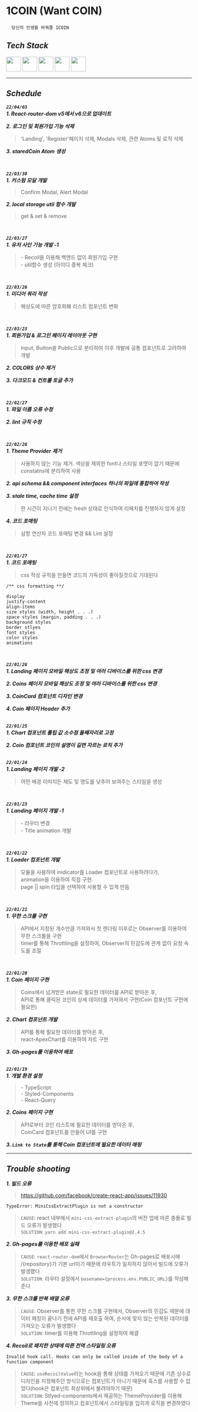 # 1COIN (Want COIN)

```
  당신의 인생을 바꿔줄 1COIN
```
## _Tech Stack_

<div>
  <img width="40" height="40" src="https://user-images.githubusercontent.com/82315118/146652190-f113fe0f-6432-481e-9c9b-b1869ddc67c7.png">
  <img width="40" height="40" src="https://user-images.githubusercontent.com/82315118/146652259-5c3b7a73-854c-40cc-bedd-f9a36f7ba664.png">
  <img width="40" height="40" src="https://user-images.githubusercontent.com/82315118/148469158-5150ccf7-c857-4fa6-90ee-4d22fc4ffd6c.png">
  <img width="40" height="40" src="https://user-images.githubusercontent.com/82315118/159604709-2324406b-7861-48fb-a455-9769ed0b1073.jpeg">
  <img width="40" height="40" src="https://user-images.githubusercontent.com/82315118/148469221-20b4777f-0cef-46ee-95d7-ac0dffa02962.png">
</div>

<hr>

## _Schedule_

**_`22/04/03`_**<br>
**_1. React-router-dom v5에서 v6으로 업데이트_**

**_2. 로그인 및 회원가입 기능 삭제_**
> 'Landing', 'Register'페이지 삭제, Modals 삭제, 관련 Atoms 및 로직 삭제

**_3. staredCoin Atom 생성_**

<br>

**_`22/03/30`_**<br>
**_1. 커스텀 모달 개발_**
> Confirm Modal, Alert Modal

**_2. local storage util 함수 개발_**
> get & set & remove

<br>

**_`22/03/27`_**<br>
**_1. 유저 사인 기능 개발 -1_**
> \- Recoil을 이용해 백엔드 없이 회원가입 구현<br>\- util함수 생성 (아이디 중복 체크)

<br>

**_`22/03/26`_**<br>
**_1. 미디어 쿼리 작성_**
> 해상도에 따른 암호화폐 리스트 컴포넌트 변화

<br>

**_`22/03/23`_**<br>
**_1. 회원가입 & 로그인 페이지 레이아웃 구현_**
> Input, Button을 Public으로 분리하여 이후 개발에 공통 컴포넌트로 고려하여 개발

**_2. COLORS 상수 제거_**

**_3. 다크모드 & 컨트롤 토글 추가_**

<br>

**_`22/02/27`_**<br>
**_1. 파일 이름 오류 수정_**

**_2. lint 규칙 수정_**

<Br>

**_`22/02/26`_**<br>
**_1. Theme Provider 제거_**

> 사용하지 않는 기능 제거. 색상을 제외한 font나 스타일 포맷이 없기 때문에 constatns에 분리하여 사용

**_2. api schema && component interfaces 하나의 파일에 통합하여 작성_**

**_3. stale time, cache time 설정_**

> 한 시간이 지나기 전에는 fresh 상태로 인식하여 리페치를 진행하지 않게 설정

**_4. 코드 포매팅_**

> 삼항 연산자 코드 포매팅 변경 && Lint 설정

<br>

**_`22/01/27`_**<br>
**_1. 코드 포매팅_**

> css 작성 규칙을 만들면 코드의 가독성이 좋아질것으로 기대된다

```
/** css formatting **/

display
justify-content
align-items
size styles (width, height . . .)
space styles (margin, padding . . .)
background styles
border stlyes
font styles
color styles
animations
```

<br>

**_`22/01/26`_**<br>
**_1. Landing 페이지 모바일 해상도 조정 및 여러 디바이스를 위한 css 변경_**

**_2. Coins 페이지 모바일 해상도 조정 및 여러 디바이스를 위한 css 변경_**

**_3. CoinCard 컴포넌트 디자인 변경_**

**_4. Coin 페이지 Header 추가_**
<br><br>

**_`22/01/25`_**<br>
**_1. Chart 컴포넌트 툴팁 값 소수점 둘째자리로 고정_**

**_2. Coin 컴포넌트 코인의 설명이 길면 자르는 로직 추가_**
<br><br>

**_`22/01/24`_**<br>
**_1. Landing 페이지 개발 -2_**

> 어떤 배경 이미지든 채도 및 명도를 낮추어 보여주는 스타일을 생성

<br>

**_`22/01/23`_**<br>
**_1. Landing 페이지 개발 -1_**

> \- 라우터 변경<br> - Title animation 개발

<br>

**_`22/01/22`_**<br>
**_1. Loader 컴포넌트 개발_**

> 모듈을 사용하여 inidicator를 Loader 컴포넌트로 사용하려다가,<br>animation을 이용하여 직접 구현.<br>page || spin 타입을 선택하여 사용할 수 있게 만듬

<br>

**_`22/01/21`_**<br>
**_1. 무한 스크롤 구현_**

> API에서 지정된 개수만큼 가져와서 첫 렌더링 이후로는 Observer를 이용하여 무한 스크롤을 구현<br>timer를 통해 Throttling을 설정하여, Observer의 민감도에 관계 없이 요청 속도를 조절

<br>

**_`22/01/20`_**<br>
**_1. Coin 페이지 구현_**

> Coins에서 넘겨받은 state로 필요한 데이터를 API로 받아온 후,<br>API로 통해 클릭된 코인의 상세 데이터를 가져와서 구현(Coin 컴포넌트 구현에 필요한)

**_2. Chart 컴포넌트 개발_**

> API를 통해 필요한 데이터를 받아온 후, <br>react-ApexChart를 이용하여 차트 구현

**_3. Gh-pages를 이용하여 배포_**
<br><br>

**_`22/01/19`_**<br>
**_1. 개발 환경 설정_**

> \- TypeScript<br>- Styled-Components<br>- React-Query

**_2. Coins 페이지 구현_**

> API로부터 코인 리스트에 필요한 데이터를 받아온 후,<br>CoinCard 컴포넌트를 만들어 UI를 구현

**_3. `Link to State`를 통해 Coin 컴포넌트에 필요한 데이터 매핑_**

<hr>

## _Trouble shooting_

**_1. 빌드 오류_**

> https://github.com/facebook/create-react-app/issues/11930

```
TypeError: MiniCssExtractPlugin is not a constructor
```

> `CAUSE`: react 내부에서 `mini-css-extract-plugin`의 버전 업에 따른 충돌로 빌드 오류가 발생했다<br>
> `SOLUTION`: `yarn add mini-css-extract-plugin@2.4.5`

**_2. Gh-pages를 이용한 배포 실패_**

> `CAUSE`: `react-router-dom`에서 `BrowserRouter`는 Gh-pages로 배포시에 /{repository}가 기본 url이기 때문에 라우트가 일치하지 않아서 빌드에 오류가 발생했다<br>
> `SOLUTION`: 라우터 설정에서 `basename={process.env.PUBLIC_URL}`를 작성해준다

**_3. 무한 스크롤 반복 배열 오류_**

> `CAUSE`: Observer를 통한 무한 스크롤 구현에서, Observer의 민감도 때문에 데이터 페칭이 끝나기 전에 API를 재호출 하여, 순서에 맞지 않는 반복된 데이터를 가져오는 오류가 발생했다<br>
> `SOLUTION`: timer를 이용해 Throttling을 설정하여 해결

**_4. Recoil로 패치한 상태에 따른 전역 스타일링 오류_**

```
Invalid hook call. Hooks can only be called inside of the body of a function component
```

> `CAUSE`: `useRecoilValue`라는 hook을 통해 상태를 가져오기 때문에 기존 상수로 디자인을 지정해주던 방식으로는 컴포넌트가 아니기 때문에 훅스를 사용할 수 없었다(hook은 컴포넌트 최상위에서 불려야하기 때문)<br>
> `SOLUTION`: Stlyed-components에서 제공하는 ThemeProvider를 이용해 Theme을 사전에 정의하고 컴포넌트에서 스타일링을 입히게 로직을 변경하였다
